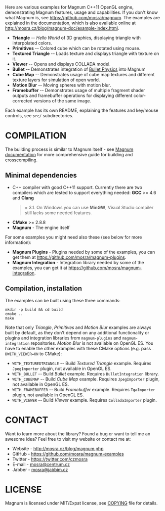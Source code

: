 Here are various examples for Magnum C++11 OpenGL engine, demonstrating Magnum
features, usage and capabilities. If you don't know what Magnum is, see
https://github.com/mosra/magnum. The examples are explained in the
documentation, which is also available online at
http://mosra.cz/blog/magnum-doc/example-index.html.

 * **Triangle** -- *Hello World* of 3D graphics, displaying triangle with
   interpolated colors.
 * **Primitives** -- Colored cube which can be rotated using mouse.
 * **Textured Triangle** -- Loads texture and displays triangle with texture on
   it.
 * **Viewer** -- Opens and displays COLLADA model.
 * **Bullet** -- Demonstrates integration of [Bullet Physics](http://www.bulletphysics.com)
   into Magnum
 * **Cube Map** -- Demonstrates usage of cube map textures and different
   texture layers for simulation of open world.
 * **Motion Blur** -- Moving spheres with motion blur.
 * **Framebuffer** -- Demonstrates usage of multiple fragment shader outputs
   and framebuffer operations for displaying different color-corrected
   versions of the same image.

Each example has its own README, explaining the features and key/mouse
controls, see `src/` subdirectories.

COMPILATION
===========

The building process is similar to Magnum itself - see [Magnum documentation](http://mosra.cz/blog/magnum-doc/)
for more comprehensive guide for building and crosscompiling.

Minimal dependencies
--------------------

*   C++ compiler with good C++11 support. Currently there are two compilers
    which are tested to support everything needed: **GCC** >= 4.6 and **Clang**
    >= 3.1. On Windows you can use **MinGW**, Visual Studio compiler still
    lacks some needed features.
*   **CMake** >= 2.8.8
*   **Magnum** - The engine itself

For some examples you might need also these (see below for more information):

*   **Magnum Plugins** - Plugins needed by some of the examples, you can get
    them at https://github.com/mosra/magnum-plugins.
*   **Magnum Integration** - Integration library needed by some of the
    examples, you can get it at https://github.com/mosra/magnum-integration.

Compilation, installation
-------------------------

The examples can be built using these three commands:

    mkdir -p build && cd build
    cmake ..
    make

Note that only *Triangle*, *Primitives* and *Motion Blur* examples are always
built by default, as they don't depend on any additional functionality or
plugins and integration libraries from `magnum-plugins` and `magnum-integration`
repositories. *Motion Blur* is not available on OpenGL ES. You have to enable
the other examples with these CMake options (e.g. pass `-DWITH_VIEWER=ON` to
CMake):

*   `WITH_TEXTUREDTRIANGLE` -- Build *Textured Triangle* example. Requires
    `JpegImporter` plugin, not available in OpenGL ES.
*   `WITH_BULLET` -- Build *Bullet* example. Requires `BulletIntegration`
    library.
*   `WITH_CUBEMAP` -- Build *Cube Map* example. Requires `JpegImporter` plugin,
    not available in OpenGL ES.
*   `WITH_FRAMEBUFFER` -- Build *Framebuffer* example. Requires `TgaImporter`
    plugin, not available in OpenGL ES.
*   `WITH_VIEWER` -- Build *Viewer* example. Requires `ColladaImporter` plugin.

CONTACT
=======

Want to learn more about the library? Found a bug or want to tell me an awesome
idea? Feel free to visit my website or contact me at:

*   Website - http://mosra.cz/blog/magnum.php
*   GitHub - https://github.com/mosra/magnum-examples
*   Twitter - https://twitter.com/czmosra
*   E-mail - mosra@centrum.cz
*   Jabber - mosra@jabbim.cz

LICENSE
=======

Magnum is licensed under MIT/Expat license, see [COPYING](COPYING) file for
details.
